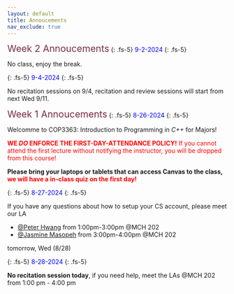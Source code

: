 ```yaml
---
layout: default
title: Annoucements
nav_exclude: true
---
```


<div class="code-example" markdown="1">
<span style="color:#782F40;font-size:16pt">Week 2 Annoucements</span>
{: .fs-5}
<span style="color:blue">9-2-2024</span>
{: .fs-5}

No class, enjoy the break.

{: .fs-5}
<span style="color:blue">9-4-2024</span>
{: .fs-5}

No recitation sessions on 9/4, recitation and review sessions will start from next Wed 9/11.

</div>

<div class="code-example" markdown="1">
<span style="color:#782F40;font-size:16pt">Week 1 Annoucements</span>
{: .fs-5}
<span style="color:blue">8-26-2024</span>
{: .fs-5}

Welcomme to COP3363: Introduction to Programming in *C++* for Majors!

<span style="color:red">**WE *DO* ENFORCE THE FIRST-DAY-ATTENDANCE POLICY!** If you cannot attend the first lecture without notifying the instructor, you will be dropped from this course!</span>

**Please bring your laptops or tablets that can access Canvas to the class, <span style="color:red">we will have a in-class quiz on the first day!</span>**

{: .fs-5}
<span style="color:blue">8-27-2024</span>
{: .fs-5}

If you have any questions about how to setup your CS account, please meet our LA 

* [@Peter Hwang](docs/staff) from 1:00pm-3:00pm @MCH 202
* [@Jasmine Masopeh](docs/staff) from 3:00pm-4:00pm @MCH 202 

tomorrow, Wed (8/28)

{: .fs-5}
<span style="color:blue">8-28-2024</span>
{: .fs-5}

**No recitation session today**, if you need help, meet the LAs @MCH 202 from 1:00 pm - 4:00 pm

</div>

<!-- <div class="code-example" markdown="1">
<span style="color:#782F40;font-size:16pt">Week 1 Annoucements</span>
{: .fs-3}
8-26-2023
{: .fs-3}

Welcomme to COP3363: Introduction to Programming in *C++* for Majors!

**Please bring your laptops or tablets that have Canvas access to the class, <span style="color:red">we will have a in-class quiz on the first day!</span>**

</div> -->
